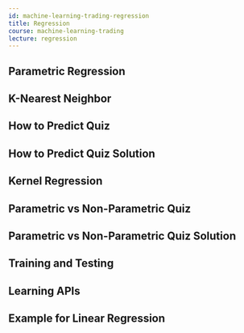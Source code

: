 ```yaml
---
id: machine-learning-trading-regression
title: Regression
course: machine-learning-trading
lecture: regression
---
```


## Parametric Regression
## K-Nearest Neighbor
## How to Predict Quiz
## How to Predict Quiz Solution
## Kernel Regression
## Parametric vs Non-Parametric Quiz
## Parametric vs Non-Parametric Quiz Solution
## Training and Testing
## Learning APIs
## Example for Linear Regression
